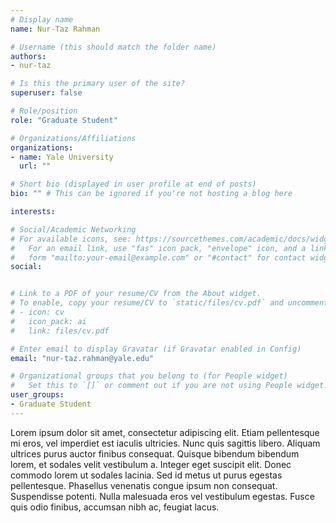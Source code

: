 ```yaml
---
# Display name
name: Nur-Taz Rahman

# Username (this should match the folder name)
authors:
- nur-taz

# Is this the primary user of the site?
superuser: false

# Role/position
role: "Graduate Student"

# Organizations/Affiliations
organizations:
- name: Yale University
  url: ""

# Short bio (displayed in user profile at end of posts)
bio: "" # This can be ignored if you're not hosting a blog here

interests:

# Social/Academic Networking
# For available icons, see: https://sourcethemes.com/academic/docs/widgets/#icons
#   For an email link, use "fas" icon pack, "envelope" icon, and a link in the
#   form "mailto:your-email@example.com" or "#contact" for contact widget.
social:


# Link to a PDF of your resume/CV from the About widget.
# To enable, copy your resume/CV to `static/files/cv.pdf` and uncomment the lines below.  
# - icon: cv
#   icon_pack: ai
#   link: files/cv.pdf

# Enter email to display Gravatar (if Gravatar enabled in Config)
email: "nur-taz.rahman@yale.edu"

# Organizational groups that you belong to (for People widget)
#   Set this to `[]` or comment out if you are not using People widget.  
user_groups:
- Graduate Student
---
```


Lorem ipsum dolor sit amet, consectetur adipiscing elit. Etiam pellentesque mi eros, vel imperdiet est iaculis ultricies. Nunc quis sagittis libero. Aliquam ultrices purus auctor finibus consequat. Quisque bibendum bibendum lorem, et sodales velit vestibulum a. Integer eget suscipit elit. Donec commodo lorem ut sodales lacinia. Sed id metus ut purus egestas pellentesque. Phasellus venenatis congue ipsum non consequat. Suspendisse potenti. Nulla malesuada eros vel vestibulum egestas. Fusce quis odio finibus, accumsan nibh ac, feugiat lacus.

